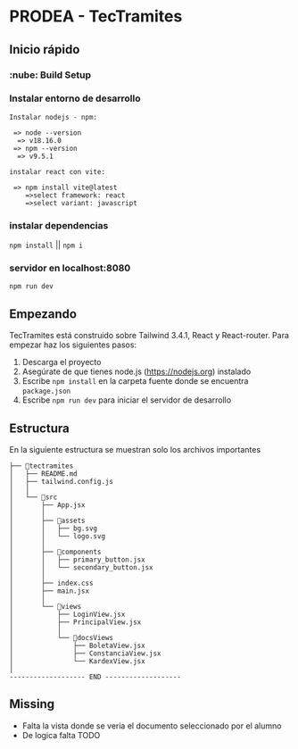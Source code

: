 # PRODEA - TecTramites

## Inicio rápido

### :nube: Build Setup

### Instalar entorno de desarrollo

`Instalar nodejs - npm:`
```
 => node --version
  => v18.16.0
 => npm --version
  => v9.5.1
```

`instalar react con vite:`
```
 => npm install vite@latest
    =>select framework: react
    =>select variant: javascript
```

### instalar dependencias

`npm install` || `npm i`

### servidor en localhost:8080

`npm run dev`

## Empezando

TecTramites está construido sobre Tailwind 3.4.1, React y React-router. Para empezar haz los siguientes pasos:

1. Descarga el proyecto
2. Asegúrate de que tienes node.js (<https://nodejs.org>) instalado
3. Escribe `npm install` en la carpeta fuente donde se encuentra `package.json`
4. Escribe `npm run dev` para iniciar el servidor de desarrollo

## Estructura

En la siguiente estructura  se muestran solo los archivos importantes

```
├── 📁tectramites
│   ├── README.md
│   ├── tailwind.config.js
│   │
│   └── 📁src
│       ├── App.jsx
│       │
│       ├── 📁assets
│       │   ├── bg.svg
│       │   └── logo.svg
│       │
│       ├── 📁components
│       │   ├── primary_button.jsx
│       │   └── secondary_button.jsx
│       │
│       ├── index.css
│       ├── main.jsx
│       │
│       └── 📁views
│           ├── LoginView.jsx
│           ├── PrincipalView.jsx
│           │
│           └── 📁docsViews
│               ├── BoletaView.jsx
│               ├── ConstanciaView.jsx
│               └── KardexView.jsx
│
------------------- END -------------------
```

## Missing

- Falta la vista donde se veria el documento seleccionado por el alumno
- De logica falta TODO
